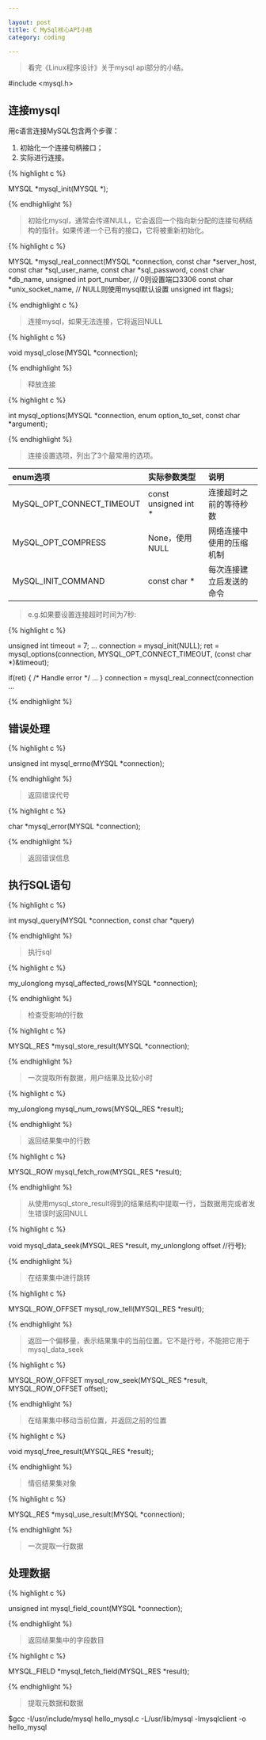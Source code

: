 ```yaml
---

layout: post
title: C MySql核心API小结
category: coding

---
```


> 看完《Linux程序设计》关于mysql api部分的小结。

<!--more-->

\#include \<mysql.h\>


## 连接mysql

用c语言连接MySQL包含两个步骤：

1. 初始化一个连接句柄接口；
2. 实际进行连接。

{% highlight c %}

MYSQL *mysql_init(MYSQL *);

{% endhighlight %}

> 初始化mysql，通常会传递NULL，它会返回一个指向新分配的连接句柄结构的指针。如果传递一个已有的接口，它将被重新初始化。

{% highlight c %}

MYSQL *mysql_real_connect(MYSQL *connection,
			const char *server_host,
			const char *sql_user_name,
			const char *sql_password,
			const char *db_name,
			unsigned int port_number, // 0则设置端口3306
			const char *unix_socket_name, // NULL则使用mysql默认设置
			unsigned int flags);

{% endhighlight c %}

> 连接mysql，如果无法连接，它将返回NULL

{% highlight c %}

void mysql_close(MYSQL *connection);

{% endhighlight %}

> 释放连接

{% highlight c %}

int mysql_options(MYSQL *connection,
			enum option_to_set,
			const char *argument);

{% endhighlight %}

> 连接设置选项，列出了3个最常用的选项。

|enum选项						|实际参数类型					|说明									
|:------------------------------|:------------------------------|:-------------------------------
|MySQL_OPT_CONNECT_TIMEOUT		|const unsigned int *			|连接超时之前的等待秒数
|MySQL_OPT_COMPRESS				|None，使用NULL					|网络连接中使用的压缩机制	
|MySQL_INIT_COMMAND				|const char *					|每次连接建立后发送的命令	

> e.g.如果要设置连接超时时间为7秒:

{% highlight c %}

unsigned int timeout = 7;
...
connection = mysql_init(NULL);
ret = mysql_options(connection, MYSQL_OPT_CONNECT_TIMEOUT, (const char *)&timeout);

if(ret) {
	/* Handle error */
	...
}
connection = mysql_real_connect(connection ...

{% endhighlight %}

## 错误处理

{% highlight c %}

unsigned int mysql_errno(MYSQL *connection);

{% endhighlight %}

> 返回错误代号

{% highlight c %}

char *mysql_error(MYSQL *connection);

{% endhighlight %}

> 返回错误信息

## 执行SQL语句

{% highlight c %}

int mysql_query(MYSQL *connection, 
			const char *query)

{% endhighlight %}

> 执行sql

{% highlight c %}

my_ulonglong mysql_affected_rows(MYSQL *connection);

{% endhighlight %}

> 检查受影响的行数

{% highlight c %}

MYSQL_RES *mysql_store_result(MYSQL *connection);

{% endhighlight %}

> 一次提取所有数据，用户结果及比较小时

{% highlight c %}

my_ulonglong mysql_num_rows(MYSQL_RES *result);

{% endhighlight %}

> 返回结果集中的行数

{% highlight c %}

MYSQL_ROW mysql_fetch_row(MYSQL_RES *result);

{% endhighlight %}

> 从使用mysql_store_result得到的结果结构中提取一行，当数据用完或者发生错误时返回NULL

{% highlight c %}

void mysql_data_seek(MYSQL_RES *result, 
			my_unlonglong offset //行号);

{% endhighlight %}

>  在结果集中进行跳转

{% highlight c %}

MYSQL_ROW_OFFSET mysql_row_tell(MYSQL_RES *result);

{% endhighlight %}

> 返回一个偏移量，表示结果集中的当前位置。它不是行号，不能把它用于mysql_data_seek

{% highlight c %}

MYSQL_ROW_OFFSET mysql_row_seek(MYSQL_RES *result,
			MYSQL_ROW_OFFSET offset);

{% endhighlight %}

> 在结果集中移动当前位置，并返回之前的位置

{% highlight c %}

void mysql_free_result(MYSQL_RES *result);

{% endhighlight %}

> 情侣结果集对象

{% highlight c %}

MYSQL_RES *mysql_use_result(MYSQL *connection);

{% endhighlight %}

> 一次提取一行数据

## 处理数据

{% highlight c %}

unsigned int mysql_field_count(MYSQL *connection);

{% endhighlight %}

> 返回结果集中的字段数目

{% highlight c %}

MYSQL_FIELD *mysql_fetch_field(MYSQL_RES *result);

{% endhighlight %}

> 提取元数据和数据

$gcc -I/usr/include/mysql hello_mysql.c -L/usr/lib/mysql -lmysqlclient -o hello_mysql



